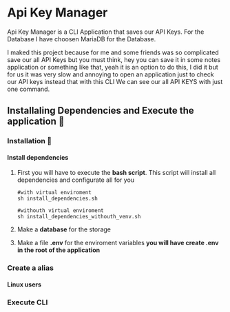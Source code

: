 # Api Key Manager

Api Key Manager is a CLI Application that saves our API Keys. For the Database I have choosen MariaDB for the Database.

I maked this project because for me and some friends was so complicated save our all API Keys but you must think, hey you can save it in some notes application or something like that, yeah it is an option to do this, I did it but for us it was very slow and annoying to open an application just to check our API keys instead that with this CLI We can see our all API KEYS with just one command. 

## Installaling Dependencies and Execute the application 🚀

### Installation 🔧

#### Install dependencies
1. First you will have to execute the **bash script**.
    This script will install all dependencies and configurate all for you
    ```
    #with virtual enviroment
    sh install_dependencies.sh

    #withouth virtual enviroment
    sh install_dependencies_withouth_venv.sh
    ```

2. Make a **database** for the storage
3. Make a file **.env** for the enviroment variables **you will have create .env in the root of the application**

### Create a alias
#### Linux users

### Execute CLI